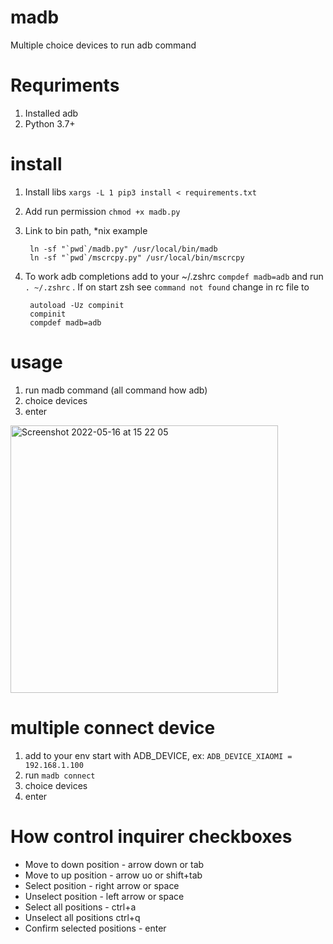 # madb
Multiple choice devices to run adb command

# Requriments
1. Installed adb
2. Python 3.7+
# install
1. Install libs ```xargs -L 1 pip3 install < requirements.txt```
2. Add run permission ```chmod +x madb.py```
3. Link to bin path, *nix example
        
        ln -sf "`pwd`/madb.py" /usr/local/bin/madb
        ln -sf "`pwd`/mscrcpy.py" /usr/local/bin/mscrcpy
5. To work adb completions add to your ~/.zshrc ```compdef madb=adb``` and run ```. ~/.zshrc``` . If on start zsh see ```command not found``` change in rc file to 

        autoload -Uz compinit
        compinit
        compdef madb=adb

# usage
1. run madb command (all command how adb)
2. choice devices 
3. enter

<img width="428" alt="Screenshot 2022-05-16 at 15 22 05" src="https://user-images.githubusercontent.com/1923645/168593673-81241f16-73d4-45f7-a8c5-f6f63855fccf.png">

# multiple connect device
1. add to your env start with ADB_DEVICE, ex: ```ADB_DEVICE_XIAOMI = 192.168.1.100```
2. run ```madb connect```
3. choice devices
4. enter


# How control inquirer checkboxes 
* Move to down position - arrow down or tab
* Move to up position - arrow uo or shift+tab
* Select position - right arrow or space
* Unselect position - left arrow or space
* Select all positions - ctrl+a
* Unselect all positions ctrl+q
* Confirm selected positions - enter


